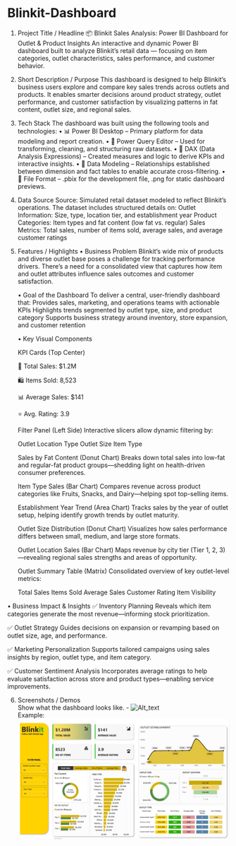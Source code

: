 # Blinkit-Dashboard
1. Project Title / Headline
📦 Blinkit Sales Analysis: Power BI Dashboard for Outlet & Product Insights
An interactive and dynamic Power BI dashboard built to analyze Blinkit’s retail data — focusing on item categories, outlet    characteristics, sales performance, and customer behavior.

3. Short Description / Purpose
   This dashboard is designed to help Blinkit’s business users explore and compare key sales trends across outlets and products. It enables smarter decisions around    product strategy, outlet performance, and customer satisfaction by visualizing patterns in fat content, outlet size, and regional sales.

4. Tech Stack
   The dashboard was built using the following tools and technologies:
   • 📊 Power BI Desktop – Primary platform for data modeling and report creation.
   • 📂 Power Query Editor – Used for transforming, cleaning, and structuring raw datasets.
   • 🧠 DAX (Data Analysis Expressions) – Created measures and logic to derive KPIs and interactive insights.
   • 📝 Data Modeling – Relationships established between dimension and fact tables to enable accurate cross-filtering.
   • 📁 File Format – .pbix for the development file, .png for static dashboard previews.

5. Data Source
   Source: Simulated retail dataset modeled to reflect Blinkit’s operations.
   The dataset includes structured details on:
   Outlet Information: Size, type, location tier, and establishment year
   Product Categories: Item types and fat content (low fat vs. regular)
   Sales Metrics: Total sales, number of items sold, average sales, and average customer ratings

6. Features / Highlights
   • Business Problem
     Blinkit’s wide mix of products and diverse outlet base poses a challenge for tracking performance drivers. There’s a need for a consolidated view that  captures how item and outlet attributes influence sales outcomes and customer satisfaction.

   • Goal of the Dashboard
     To deliver a central, user-friendly dashboard that:
     Provides sales, marketing, and operations teams with actionable KPIs
     Highlights trends segmented by outlet type, size, and product category
     Supports business strategy around inventory, store expansion, and customer retention

   • Key Visual Components

     KPI Cards (Top Center)

     🧾 Total Sales: $1.2M

     🛍️ Items Sold: 8,523

     📊 Average Sales: $141

     ⭐ Avg. Rating: 3.9

   Filter Panel (Left Side)
   Interactive slicers allow dynamic filtering by:

   Outlet Location Type
   Outlet Size
   Item Type

   Sales by Fat Content (Donut Chart)
   Breaks down total sales into low-fat and regular-fat product groups—shedding light on health-driven consumer preferences.

   Item Type Sales (Bar Chart)
   Compares revenue across product categories like Fruits, Snacks, and Dairy—helping spot top-selling items.

   Establishment Year Trend (Area Chart)
   Tracks sales by the year of outlet setup, helping identify growth trends by outlet maturity.

   Outlet Size Distribution (Donut Chart)
   Visualizes how sales performance differs between small, medium, and large store formats.

   Outlet Location Sales (Bar Chart)
   Maps revenue by city tier (Tier 1, 2, 3)—revealing regional sales strengths and areas of opportunity.

   Outlet Summary Table (Matrix)
   Consolidated overview of key outlet-level metrics:

   Total Sales
   Items Sold
   Average Sales
   Customer Rating
   Item Visibility

• Business Impact & Insights
  ✅ Inventory Planning
      Reveals which item categories generate the most revenue—informing stock prioritization.

  ✅ Outlet Strategy
      Guides decisions on expansion or revamping based on outlet size, age, and performance.

  ✅ Marketing Personalization
      Supports tailored campaigns using sales insights by region, outlet type, and item category.

  ✅ Customer Sentiment Analysis
      Incorporates average ratings to help evaluate satisfaction across store and product types—enabling service improvements.

6.  Screenshots / Demos  
    Show what the dashboard looks like. - ![Alt_text](https://github.com/username/repo/assets/image.png)  
    Example: ![Dashboard Preview](https://github.com/aditi674/Blinkit-Dashboard/blob/main/Dashboard%20Final%20Look.jpg)


